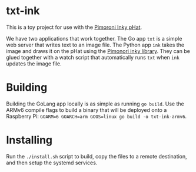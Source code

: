 # txt-ink

This is a toy project for use with the [Pimoroni Inky pHat](https://shop.pimoroni.com/products/inky-phat).

We have two applications that work together. The Go app `txt` is a simple web server that writes text to an image file. The Python app `ink` takes the image and draws it on the pHat using the [Pimonori inky library](https://github.com/pimoroni/inky). They can be glued together with a watch script that automatically runs `txt` when `ink` updates the image file.


# Building

Building the GoLang app locally is as simple as running `go build`. Use the ARMv6 compile flags to build a binary that will be deployed onto a Raspberry Pi: `GOARM=6 GOARCH=arm GOOS=linux go build -o txt-ink-armv6`.


# Installing

Run the `./install.sh` script to build, copy the files to a remote destination, and then setup the systemd services.
